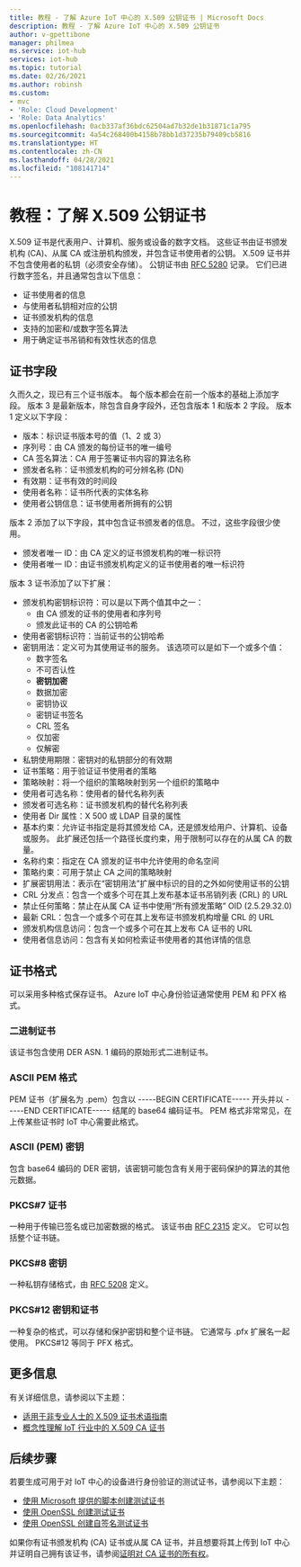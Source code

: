 ```yaml
---
title: 教程 - 了解 Azure IoT 中心的 X.509 公钥证书 | Microsoft Docs
description: 教程 - 了解 Azure IoT 中心的 X.509 公钥证书
author: v-gpettibone
manager: philmea
ms.service: iot-hub
services: iot-hub
ms.topic: tutorial
ms.date: 02/26/2021
ms.author: robinsh
ms.custom:
- mvc
- 'Role: Cloud Development'
- 'Role: Data Analytics'
ms.openlocfilehash: 0acb337af36bdc62504ad7b32de1b31871c1a795
ms.sourcegitcommit: 4a54c268400b4158b78bb1d37235b79409cb5816
ms.translationtype: HT
ms.contentlocale: zh-CN
ms.lasthandoff: 04/28/2021
ms.locfileid: "108141714"
---
```

# <a name="tutorial-understanding-x509-public-key-certificates"></a>教程：了解 X.509 公钥证书

X.509 证书是代表用户、计算机、服务或设备的数字文档。 这些证书由证书颁发机构 (CA)、从属 CA 或注册机构颁发，并包含证书使用者的公钥。 X.509 证书并不包含使用者的私钥（必须安全存储）。 公钥证书由 [RFC 5280](https://tools.ietf.org/html/rfc5280) 记录。 它们已进行数字签名，并且通常包含以下信息：

* 证书使用者的信息
* 与使用者私钥相对应的公钥
* 证书颁发机构的信息
* 支持的加密和/或数字签名算法
* 用于确定证书吊销和有效性状态的信息

## <a name="certificate-fields"></a>证书字段

久而久之，现已有三个证书版本。 每个版本都会在前一个版本的基础上添加字段。 版本 3 是最新版本，除包含自身字段外，还包含版本 1 和版本 2 字段。 版本 1 定义以下字段：

* 版本：标识证书版本号的值（1、2 或 3）
* 序列号：由 CA 颁发的每份证书的唯一编号
* CA 签名算法：CA 用于签署证书内容的算法名称
* 颁发者名称：证书颁发机构的可分辨名称 (DN)
* 有效期：证书有效的时间段
* 使用者名称：证书所代表的实体名称
* 使用者公钥信息：证书使用者所拥有的公钥

版本 2 添加了以下字段，其中包含证书颁发者的信息。 不过，这些字段很少使用。

* 颁发者唯一 ID：由 CA 定义的证书颁发机构的唯一标识符
* 使用者唯一 ID：由证书颁发机构定义的证书使用者的唯一标识符

版本 3 证书添加了以下扩展：

* 颁发机构密钥标识符：可以是以下两个值其中之一：
  * 由 CA 颁发的证书的使用者和序列号
  * 颁发此证书的 CA 的公钥哈希
* 使用者密钥标识符：当前证书的公钥哈希
* 密钥用法：定义可为其使用证书的服务。 该选项可以是如下一个或多个值：
  * 数字签名
  * 不可否认性
  * **密钥加密**
  * 数据加密
  * 密钥协议
  * 密钥证书签名
  * CRL 签名
  * 仅加密
  * 仅解密
* 私钥使用期限：密钥对的私钥部分的有效期
* 证书策略：用于验证证书使用者的策略
* 策略映射：将一个组织的策略映射到另一个组织的策略中
* 使用者可选名称：使用者的替代名称列表
* 颁发者可选名称：证书颁发机构的替代名称列表
* 使用者 Dir 属性：X 500 或 LDAP 目录的属性
* 基本约束：允许证书指定是将其颁发给 CA，还是颁发给用户、计算机、设备或服务。 此扩展还包括一个路径长度约束，用于限制可以存在的从属 CA 的数量。
* 名称约束：指定在 CA 颁发的证书中允许使用的命名空间
* 策略约束：可用于禁止 CA 之间的策略映射
* 扩展密钥用法：表示在“密钥用法”扩展中标识的目的之外如何使用证书的公钥
* CRL 分发点：包含一个或多个可在其上发布基本证书吊销列表 (CRL) 的 URL
* 禁止任何策略：禁止在从属 CA 证书中使用“所有颁发策略” OID (2.5.29.32.0)
* 最新 CRL：包含一个或多个可在其上发布证书颁发机构增量 CRL 的 URL
* 颁发机构信息访问：包含一个或多个可在其上发布 CA 证书的 URL
* 使用者信息访问：包含有关如何检索证书使用者的其他详情的信息

## <a name="certificate-formats"></a>证书格式

可以采用多种格式保存证书。 Azure IoT 中心身份验证通常使用 PEM 和 PFX 格式。

### <a name="binary-certificate"></a>二进制证书

该证书包含使用 DER ASN. 1 编码的原始形式二进制证书。

### <a name="ascii-pem-format"></a>ASCII PEM 格式

PEM 证书（扩展名为 .pem）包含以 -----BEGIN CERTIFICATE----- 开头并以 -----END CERTIFICATE----- 结尾的 base64 编码证书。 PEM 格式非常常见，在上传某些证书时 IoT 中心需要此格式。

### <a name="ascii-pem-key"></a>ASCII (PEM) 密钥

包含 base64 编码的 DER 密钥，该密钥可能包含有关用于密码保护的算法的其他元数据。

### <a name="pkcs7-certificate"></a>PKCS#7 证书

一种用于传输已签名或已加密数据的格式。 该证书由 [RFC 2315](https://tools.ietf.org/html/rfc2315) 定义。 它可以包括整个证书链。

### <a name="pkcs8-key"></a>PKCS#8 密钥

一种私钥存储格式，由 [RFC 5208](https://tools.ietf.org/html/rfc5208) 定义。

### <a name="pkcs12-key-and-certificate"></a>PKCS#12 密钥和证书

一种复杂的格式，可以存储和保护密钥和整个证书链。 它通常与 .pfx 扩展名一起使用。 PKCS#12 等同于 PFX 格式。

## <a name="for-more-information"></a>更多信息

有关详细信息，请参阅以下主题：

* [适用于非专业人士的 X.509 证书术语指南](https://techcommunity.microsoft.com/t5/internet-of-things/the-layman-s-guide-to-x-509-certificate-jargon/ba-p/2203540)
* [概念性理解 IoT 行业中的 X.509 CA 证书](./iot-hub-x509ca-concept.md)

## <a name="next-steps"></a>后续步骤

若要生成可用于对 IoT 中心的设备进行身份验证的测试证书，请参阅以下主题：

* [使用 Microsoft 提供的脚本创建测试证书](tutorial-x509-scripts.md)
* [使用 OpenSSL 创建测试证书](tutorial-x509-openssl.md)
* [使用 OpenSSL 创建自签名测试证书](tutorial-x509-self-sign.md)

如果你有证书颁发机构 (CA) 证书或从属 CA 证书，并且想要将其上传到 IoT 中心并证明自己拥有该证书，请参阅[证明对 CA 证书的所有权](tutorial-x509-prove-possession.md)。